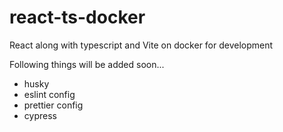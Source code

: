 # react-ts-docker

React along with typescript and Vite on docker for development

Following things will be added soon...
- husky
- eslint config
- prettier config
- cypress

